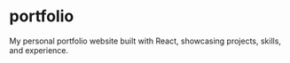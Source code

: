 # portfolio
My personal portfolio website built with React, showcasing projects, skills, and experience.
